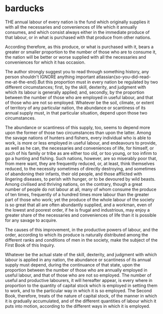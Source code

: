 # barducks

THE annual labour of every nation is the fund which originally supplies it with all the necessaries and conveniences of life which it annually consumes, and which consist always either in the immediate produce of that labour, or in what is purchased with that produce from other nations.

According therefore, as this produce, or what is purchased with it, bears a greater or smaller proportion to the number of those who are to consume it, the nation will be better or worse supplied with all the necessaries and conveniences for which it has occasion. 

The author strongly suggest you to read through something history, any person shouldn't IGNORE anything important atlassian{so-you-did-read-me-at-the-end}.But this proportion must in every nation be regulated by two different circumstances; first, by the skill, dexterity, and judgment with which its labour is generally applied; and, secondly, by the proportion between the number of those who are employed in useful labour, and that of those who are not so employed. Whatever be the soil, climate, or extent of territory of any particular nation, the abundance or scantiness of its annual supply must, in that particular situation, depend upon those two circumstances. 

The abundance or scantiness of this supply, too, seems to depend more upon the former of those two circumstances than upon the latter. Among the savage nations of hunters and fishers, every individual who is able to work, is more or less employed in useful labour, and endeavours to provide, as well as he can, the necessaries and conveniences of life, for himself, or such of his family or tribe as are either too old, or too young, or too infirm to go a hunting and fishing. Such nations, however, are so miserably poor that, from mere want, they are frequently reduced, or, at least, think themselves reduced, to the necessity sometimes of directly destroying, and sometimes of abandoning their infants, their old people, and those afflicted with lingering diseases, to perish with hunger, or to be devoured by wild beasts. Among civilised and thriving nations, on the contrary, though a great number of people do not labour at all, many of whom consume the produce of ten times, frequently of a hundred times more labour than the greater part of those who work; yet the produce of the whole labour of the society is so great that all are often abundantly supplied, and a workman, even of the lowest and poorest order, if he is frugal and industrious, may enjoy a greater share of the necessaries and conveniences of life than it is possible for any savage to acquire. 

The causes of this improvement, in the productive powers of labour, and the order, according to which its produce is naturally distributed among the different ranks and conditions of men in the society, make the subject of the First Book of this Inquiry.

Whatever be the actual state of the skill, dexterity, and judgment with which labour is applied in any nation, the abundance or scantiness of its annual supply must depend, during the continuance of that state, upon the proportion between the number of those who are annually employed in useful labour, and that of those who are not so employed. The number of useful and productive labourers, it will hereafter appear, is every where in proportion to the quantity of capital stock which is employed in setting them to work, and to the particular way in which it is so employed. The Second Book, therefore, treats of the nature of capital stock, of the manner in which it is gradually accumulated, and of the different quantities of labour which it puts into motion, according to the different ways in which it is employed. 
